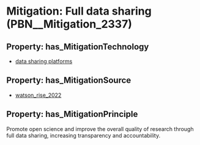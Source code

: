# Mitigation: __Full data sharing__ (PBN__Mitigation_2337)

## Property: has_MitigationTechnology

* [data sharing platforms](../Technology/PBN__Technology_152)

## Property: has_MitigationSource

* [watson_rise_2022](../Article/PBN__Article_173)

## Property: has_MitigationPrinciple

Promote open science and improve the overall quality of research through full data sharing, increasing transparency and accountability.


